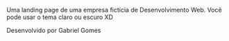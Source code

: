 Uma landing page de uma empresa fictícia de Desenvolvimento Web.
Você pode usar o tema claro ou escuro XD

Desenvolvido por Gabriel Gomes
